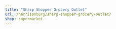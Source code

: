 ```yaml
---
title: "Sharp Shopper Grocery Outlet"
url: /harrisonburg/sharp-shopper-grocery-outlet/
shop: supermarket
---
```

